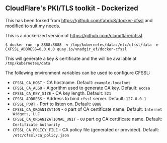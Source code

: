 ## CloudFlare's PKI/TLS toolkit - Dockerized

This has been forked from https://github.com/fabric8/docker-cfssl and modified to suit my needs.

This is a dockerized version of https://github.com/cloudflare/cfssl.

```
$ docker run -p 8888:8888 -v /tmp/kubernetes/data:/etc/cfssl/data -e CXFSSL_ADDRESS=0.0.0.0 quay.io/vnadgir_ef/docker-cfssl
```

This will generate a key & certificate and the will be available at `/tmp/kubernetes/data`

The following environment variables can be used to configure CFSSL:

* `CFSSL_CA_HOST` - CA hostname. Default: `example.localnet`
* `CFSSL_CA_ALGO` - Algorithm used to generate CA key. Default: `ecdsa`
* `CFSSL_CA_KEY_SIZE` - CA key length. Default: `521`
* `CFSSL_ADDRESS` - Address to bind `cfssl` server. Default: `127.0.0.1`
* `CFSSL_PORT` - Port to listen on. Default: `8888`
* `CFSSL_CA_ORGANIZATION` - `O` part of CA certificate name. Default: `Internet Widgets, LLC`
* `CFSSL_CA_ORGANIZATIONAL_UNIT` - `OU` part og CA certificate name. Default: `Certificate Authority`
* `CFSSL_CA_POLICY_FILE` - CA policy file (generated or provided). Default: `/etc/cfssl/ca_policy.json`
